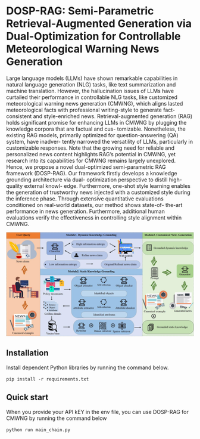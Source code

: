 # DOSP-RAG: Semi-Parametric Retrieval-Augmented Generation via Dual-Optimization for Controllable Meteorological Warning News Generation
Large language models (LLMs) have shown remarkable capabilities in natural language generation (NLG) tasks, like text summarization and machine translation. However, the hallucination issues of LLMs have curtailed their performance in controllable NLG tasks, like customized meteorological warning
news generation (CMWNG), which aligns lasted meteorological facts with professional writing-style to generate fact-consistent and style-enriched news. Retrieval-augmented generation (RAG) holds significant promise for enhancing LLMs in CMWNG by plugging the knowledge corpora that are factual and cus-
tomizable. Nonetheless, the existing RAG models, primarily optimized for question-answering (QA) system, have inadver-
tently narrowed the versatility of LLMs, particularly in customizable responses. Note that the growing need for reliable
and personalized news content highlights RAG’s potential in CMWNG, yet research into its capabilities for CMWNG remains
largely unexplored. Hence, we propose a novel dual-optimized semi-parametric RAG framework (DOSP-RAG). Our framework
firstly develops a knowledge grounding architecture via dual- optimization perspective to distill high-quality external knowl-
edge. Furthermore, one-shot style learning enables the generation of trustworthy news injected with a customized style during
the inference phase. Through extensive quantitative evaluations conditioned on real-world datasets, our method shows state-of-
the-art performance in news generation. Furthermore, additional human evaluations verify the effectiveness in controlling style
alignment within CMWNG.

![](fig2.jpg)

## Installation
Install dependent Python libraries by running the command below.

```
pip install -r requirements.txt
```
## Quick start
When you provide your API kEY in the env file, you can use DOSP-RAG for CMWNG by running the command below

```
python run main_chain.py
```


